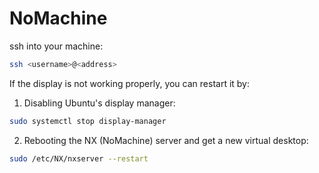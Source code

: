 # NoMachine

ssh into your machine:

```sh
ssh <username>@<address>
```

If the display is not working properly, you can restart it by:

1. Disabling Ubuntu's display manager:

```sh
sudo systemctl stop display-manager
```

2. Rebooting the NX (NoMachine) server and get a new virtual desktop:

```sh
sudo /etc/NX/nxserver --restart
```
